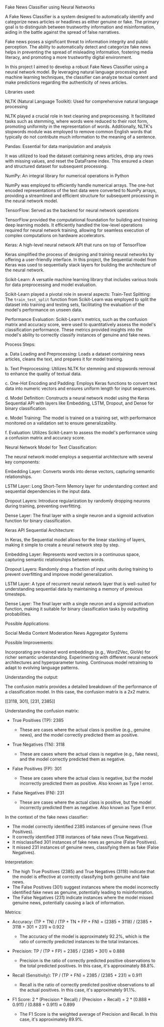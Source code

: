 Fake News Classifier using Neural Networks

A Fake News Classifier is a system designed to automatically identify and categorize news articles or headlines as either genuine or fake. The primary goal is to distinguish between trustworthy information and misinformation, aiding in the battle against the spread of false narratives.

Fake news poses a significant threat to information integrity and public perception. The ability to automatically detect and categorize fake news helps in preventing the spread of misleading information, fostering media literacy, and promoting a more trustworthy digital environment.

In this project I aimed to develop a robust Fake News Classifier using a neural network model. By leveraging natural language processing and machine learning techniques, the classifier can analyze textual content and make predictions regarding the authenticity of news articles.

Libraries used:

NLTK (Natural Language Toolkit): Used for comprehensive natural language processing 

NLTK played a crucial role in text cleaning and preprocessing. It facilitated tasks such as stemming, where words were reduced to their root form, promoting uniformity in the representation of words. Additionally, NLTK's stopwords module was employed to remove common English words that typically do not contribute much information to the meaning of a sentence.


Pandas: Essential for data manipulation and analysis

It was utilized to load the dataset containing news articles, drop any rows with missing values, and reset the DataFrame index. This ensured a clean and structured dataset for subsequent processing.


NumPy: An integral library for numerical operations in Python

NumPy was employed to efficiently handle numerical arrays. The one-hot encoded representations of the text data were converted to NumPy arrays, providing a streamlined and efficient structure for subsequent processing in the neural network model.

TensorFlow: Served as the backend for neural network operations

TensorFlow provided the computational foundation for building and training deep learning models. It efficiently handled the low-level operations required for neural network training, allowing for seamless execution of complex computations on hardware accelerators.

Keras: A high-level neural network API that runs on top of TensorFlow

Keras simplified the process of designing and training neural networks by offering a user-friendly interface. In this project, the Sequential model from Keras was used to sequentially stack layers for building the architecture of the neural network. 

Scikit-Learn: A versatile machine learning library that includes various tools for data preprocessing and model evaluation. 

Scikit-Learn played a pivotal role in several aspects:
Train-Test Splitting: The `train_test_split` function from Scikit-Learn was employed to split the dataset into training and testing sets, facilitating the evaluation of the model's performance on unseen data.

Performance Evaluation: Scikit-Learn's metrics, such as the confusion matrix and accuracy score, were used to quantitatively assess the model's classification performance. These metrics provided insights into the model's ability to correctly classify instances of genuine and fake news.

Process Steps:

   a. Data Loading and Preprocessing: Loads a dataset containing news articles, cleans the text, and prepares it for model training.
   
   b. Text Preprocessing: Utilizes NLTK for stemming and stopwords removal to enhance the quality of textual data.
   
   c. One-Hot Encoding and Padding: Employs Keras functions to convert text data into numeric vectors and ensures uniform length for input sequences.
   
   d. Model Definition: Constructs a neural network model using the Keras Sequential API with layers like Embedding, LSTM, Dropout, and Dense for binary classification.
   
   e. Model Training: The model is trained on a training set, with performance monitored on a validation set to ensure generalizability.
   
   f. Evaluation: Utilizes Scikit-Learn to assess the model's performance using a confusion matrix and accuracy score.

Neural Network Model for Text Classification:

The neural network model employs a sequential architecture with several key components:
   
Embedding Layer: Converts words into dense vectors, capturing semantic relationships.

LSTM Layer: Long Short-Term Memory layer for understanding context and sequential dependencies in the input data.

Dropout Layers: Introduce regularization by randomly dropping neurons during training, preventing overfitting.

Dense Layer: The final layer with a single neuron and a sigmoid activation function for binary classification.

Keras API Sequential Architecture:

In Keras, the Sequential model allows for the linear stacking of layers, making it simple to create a neural network step by step.

Embedding Layer: Represents word vectors in a continuous space, capturing semantic relationships between words.

Dropout Layers: Randomly drop a fraction of input units during training to prevent overfitting and improve model generalization.

LSTM Layer: A type of recurrent neural network layer that is well-suited for understanding sequential data by maintaining a memory of previous timesteps.

Dense Layer: The final layer with a single neuron and a sigmoid activation function, making it suitable for binary classification tasks by outputting probabilities.

Possible Applications:

Social Media Content Moderation
News Aggregator Systems

Possible Improvements:

Incorporating pre-trained word embeddings (e.g., Word2Vec, GloVe) for richer semantic understanding.
Experimenting with different neural network architectures and hyperparameter tuning.
Continuous model retraining to adapt to evolving language patterns.

Understanding the output:

The confusion matrix provides a detailed breakdown of the performance of a classification model. In this case, the confusion matrix is a 2x2 matrix.

[[3118, 301],
 [231,  2385]]

Understanding the confusion matrix:

- True Positives (TP): 2385
  - These are cases where the actual class is positive (e.g., genuine news), and the model correctly predicted them as positive.

- True Negatives (TN): 3118
  - These are cases where the actual class is negative (e.g., fake news), and the model correctly predicted them as negative.

- False Positives (FP): 301
  - These are cases where the actual class is negative, but the model incorrectly predicted them as positive. Also known as Type I error.

- False Negatives (FN): 231
  - These are cases where the actual class is positive, but the model incorrectly predicted them as negative. Also known as Type II error.

In the context of the fake news classifier:

- The model correctly identified 2385 instances of genuine news (True Positives).
- It correctly identified 3118 instances of fake news (True Negatives).
- It misclassified 301 instances of fake news as genuine (False Positives).
- It missed 231 instances of genuine news, classifying them as fake (False Negatives).

Interpretation:
- The high True Positives (2385) and True Negatives (3118) indicate that the model is effective at correctly classifying both genuine and fake news.
- The False Positives (301) suggest instances where the model incorrectly identified fake news as genuine, potentially leading to misinformation.
- The False Negatives (231) indicate instances where the model missed genuine news, potentially causing a lack of information.

Metrics:
- Accuracy: (TP + TN) / (TP + TN + FP + FN) = (2385 + 3118) / (2385 + 3118 + 301 + 231) ≈ 0.922
  - The accuracy of the model is approximately 92.2%, which is the ratio of correctly predicted instances to the total instances.

- Precision: TP / (TP + FP) = 2385 / (2385 + 301) ≈ 0.888
  - Precision is the ratio of correctly predicted positive observations to the total predicted positives. In this case, it's approximately 88.8%.

- Recall (Sensitivity): TP / (TP + FN) = 2385 / (2385 + 231) ≈ 0.911
  - Recall is the ratio of correctly predicted positive observations to all the actual positives. In this case, it's approximately 91.1%.

- F1 Score: 2 * (Precision * Recall) / (Precision + Recall) = 2 * (0.888 * 0.911) / (0.888 + 0.911) ≈ 0.899
  - The F1 Score is the weighted average of Precision and Recall. In this case, it's approximately 89.9%.


